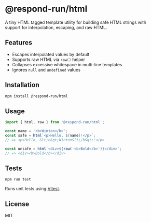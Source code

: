 # @respond-run/html

A tiny HTML tagged template utility for building safe HTML strings with support for interpolation, escaping, and raw HTML.

## Features

- Escapes interpolated values by default
- Supports raw HTML via `raw()` helper
- Collapses excessive whitespace in multi-line templates
- Ignores `null` and `undefined` values

## Installation

```bash
npm install @respond-run/html
```

## Usage

```ts
import { html, raw } from '@respond-run/html';

const name = '<b>Winton</b>';
const safe = html`<p>Hello, ${name}!</p>`;
// => <p>Hello, &lt;b&gt;Winton&lt;/b&gt;!</p>

const unsafe = html`<div>${raw('<b>Bold</b>')}</div>`;
// => <div><b>Bold</b></div>
```

## Tests

```bash
npm run test
```

Runs unit tests using [Vitest](https://vitest.dev).

## License

MIT